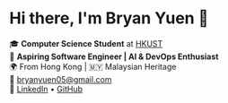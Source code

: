 # Hi there, I'm Bryan Yuen 👋

🎓 **Computer Science Student** at [HKUST](https://www.hkust.edu.hk/)  
💼 **Aspiring Software Engineer | AI & DevOps Enthusiast**  
🌍 From Hong Kong | 🇲🇾 Malaysian Heritage  
📧 bryanyuen05@gmail.com  
🔗 [LinkedIn](https://linkedin.com/in/bryanyuen0205) • [GitHub](https://github.com/BryanYuen0205)

<!--
**BryanYuen0205/BryanYuen0205** is a ✨ _special_ ✨ repository because its `README.md` (this file) appears on your GitHub profile.

Here are some ideas to get you started:

- 🔭 I’m currently working on ...
- 🌱 I’m currently learning ...
- 👯 I’m looking to collaborate on ...
- 🤔 I’m looking for help with ...
- 💬 Ask me about ...
- 📫 How to reach me: ...
- 😄 Pronouns: ...
- ⚡ Fun fact: ...
-->
